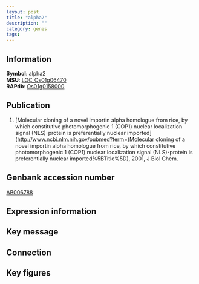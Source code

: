 ```yaml
---
layout: post
title: "alpha2"
description: ""
category: genes
tags: 
---
```


## Information
__Symbol__: alpha2  
__MSU__: [LOC_Os01g06470](http://rice.plantbiology.msu.edu/cgi-bin/ORF_infopage.cgi?orf=LOC_Os01g06470)  
__RAPdb__: [Os01g0158000](http://rapdb.dna.affrc.go.jp/viewer/gbrowse_details/irgsp1?name=Os01g0158000)  

## Publication
1. [Molecular cloning of a novel importin alpha homologue from rice, by which constitutive photomorphogenic 1 (COP1) nuclear localization signal (NLS)-protein is preferentially nuclear imported](http://www.ncbi.nlm.nih.gov/pubmed?term=(Molecular cloning of a novel importin alpha homologue from rice, by which constitutive photomorphogenic 1 (COP1) nuclear localization signal (NLS)-protein is preferentially nuclear imported%5BTitle%5D), 2001, J Biol Chem.

## Genbank accession number
[AB006788](http://www.ncbi.nlm.nih.gov/nuccore/AB006788)

## Expression information

## Key message

## Connection

## Key figures


